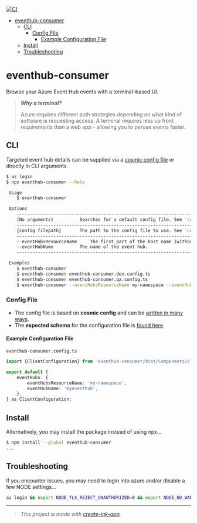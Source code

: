 [![CI](https://github.com/dperez3/eventhub-consumer/actions/workflows/ci.yml/badge.svg)](https://github.com/dperez3/eventhub-consumer/actions/workflows/ci.yml)

- [eventhub-consumer](#eventhub-consumer)
  - [CLI](#cli)
    - [Config File](#config-file)
      - [Example Configuration File](#example-configuration-file)
  - [Install](#install)
  - [Troubleshooting](#troubleshooting)

# eventhub-consumer

Browse your Azure Event Hub events with a terminal-based UI.

> _**Why a terminal?**_
>
> Azure requires different auth strategies depending on what kind of software is requesting access. A terminal requires less up front requirements than a web app - allowing you to peruse events faster.

## CLI

Targeted event hub details can be supplied via a [cosmic config file](https://github.com/cosmiconfig/cosmiconfig?tab=readme-ov-file#usage-for-end-users) or directly in CLI arguments.

```bash
$ az login
$ npx eventhub-consumer --help

 Usage
 	$ eventhub-consumer

 Options
 	------------------------------------------------------------------------------------------------
 	(No arguments)			Searches for a default config file. See 'cosmicconfig'.
 	------------------------------------------------------------------------------------------------
	{config filepath}		The path to the config file to use. See 'cosmicconfig'.
 	------------------------------------------------------------------------------------------------
 	--eventHubsResourceName		The first part of the host name (without ".servicebus.windows.net").
 	--eventHubName			The name of the event hub.
 	------------------------------------------------------------------------------------------------

 Examples
 	$ eventhub-consumer
 	$ eventhub-consumer eventhub-consumer.dev.config.ts
 	$ eventhub-consumer eventhub-consumer.qa.config.ts
 	$ eventhub-consumer --eventHubsResourceName my-namespace --eventHubName myeventhub
```

### Config File

- The config file is based on **cosmic config** and can be [written in many ways](https://github.com/cosmiconfig/cosmiconfig?tab=readme-ov-file#usage-for-end-users).
- The **expected schema** for the configuration file is [found here](source\Components\client.ts).

#### Example Configuration File

`eventhub-consumer.config.ts`

```ts
import {ClientConfiguration} from 'eventhub-consumer/dist/Components/client';

export default {
	eventHubs: {
		eventHubsResourceName: 'my-namespace',
		eventHubName: 'myeventhub',
	},
} as ClientConfiguration;
```

## Install

Alternatively, you may install the package instead of using npx...

```bash
$ npm install --global eventhub-consumer
...
```

## Troubleshooting

If you encounter issues, you may need to login into azure and/or disable a few NODE settings...

```bash
az login && export NODE_TLS_REJECT_UNAUTHORIZED=0 && export NODE_NO_WARNINGS=1 && npx eventhub-consumer
```

---

> _This project is made with [create-ink-app](https://github.com/vadimdemedes/create-ink-app)._

